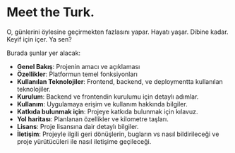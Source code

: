 # Meet the Turk.
O, günlerini öylesine geçirmekten fazlasını yapar. Hayatı yaşar. Dibine kadar. Keyif için içer. Ya sen?

Burada şunlar yer alacak:

- **Genel Bakış**: Projenin amacı ve açıklaması
- **Özellikler**: Platformun temel fonksiyonları
- **Kullanılan Teknolojiler**: Frontend, backend, ve deploymentta kullanılan teknolojiler.
- **Kurulum**: Backend ve frontendin kurulumu için detaylı adımlar.
- **Kullanım**: Uygulamaya erişim ve kullanım hakkında bilgiler.
- **Katkıda bulunmak için**: Projeye katkıda bulunmak için kılavuz.
- **Yol haritası**: Planlanan özellikler ve kilometre taşları.
- **Lisans**: Proje lisansına dair detaylı bilgiler.
- **İletişim**: Projeyle ilgili geri dönüşlerin, bugların vs nasıl bildirileceği ve proje yürütücüleri ile nasıl iletişime geçileceği.

